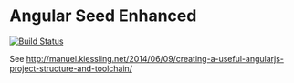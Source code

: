 # Angular Seed Enhanced

[![Build Status](https://travis-ci.org/manuelkiessling/angular-seed-enhanced.png?branch=master)](https://travis-ci.org/manuelkiessling/angular-seed-enhanced)

See http://manuel.kiessling.net/2014/06/09/creating-a-useful-angularjs-project-structure-and-toolchain/
